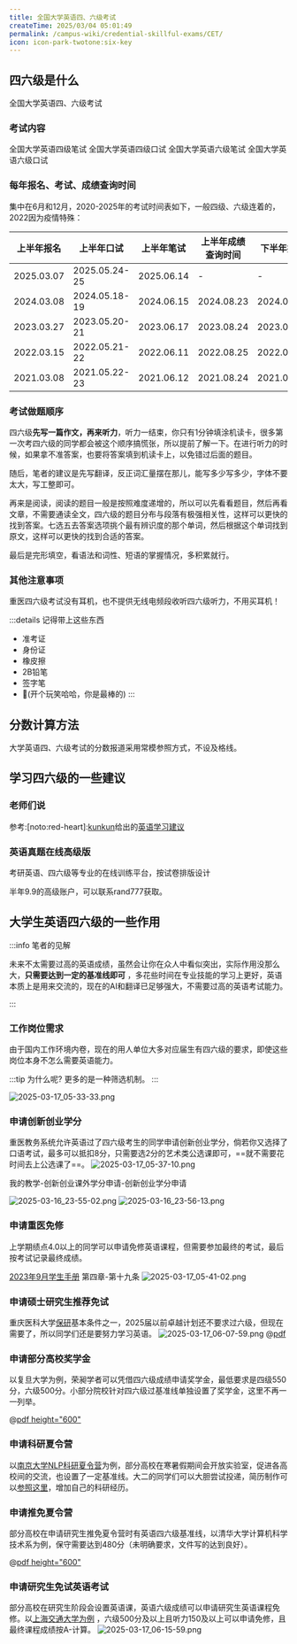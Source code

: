 ```yaml
---
title: 全国大学英语四、六级考试
createTime: 2025/03/04 05:01:49
permalink: /campus-wiki/credential-skillful-exams/CET/
icon: icon-park-twotone:six-key
---
```


## 四六级是什么

<LinkCard icon="icon-park-twotone:six-key" href="https://cet.neea.edu.cn/html1/folder/1608/1178-1.htm" title="College English Test" >
全国大学英语四、六级考试</LinkCard>

### 考试内容

<CardGrid>
<LinkCard icon="" href="https://cet.neea.edu.cn/html1/report/16123/196-1.htm" title="CET4" >全国大学英语四级笔试</LinkCard>
<LinkCard icon="" href="https://cet.neea.edu.cn/html1/report/16123/199-1.htm" title="CET-SET4" >全国大学英语四级口试</LinkCard>
<LinkCard icon="" href="https://cet.neea.edu.cn/html1/report/16123/201-1.htm" title="CET6" >全国大学英语六级笔试</LinkCard>
<LinkCard icon="" href="https://cet.neea.edu.cn/html1/report/16123/200-1.htm" title="CET-SET6" >全国大学英语六级口试</LinkCard>
</CardGrid>

### 每年报名、考试、成绩查询时间

集中在6月和12月，2020-2025年的考试时间表如下，一般四级、六级连着的，2022因为疫情特殊：

| 上半年报名      | 上半年口试         | 上半年笔试      | 上半年成绩查询时间  | 下半年报名      | 下半年口试         | 下半年笔试      | 下半年成绩查询时间  |
|------------|---------------|------------|------------|------------|---------------|------------|------------|
| 2025.03.07 | 2025.05.24-25 | 2025.06.14 | -          | -          | -             | -          | -          |
| 2024.03.08 | 2024.05.18-19 | 2024.06.15 | 2024.08.23 | 2024.09.05 | 2024.11.23-24 | 2024.12.24 | 2025.02.26 |
| 2023.03.27 | 2023.05.20-21 | 2023.06.17 | 2023.08.24 | 2023.09.01 | 2023.11.18-19 | 2023.12.16 | 2024.02.22 |
| 2022.03.15 | 2022.05.21-22 | 2022.06.11 | 2022.08.25 | 2022.09.13 | 2022.11.19-20 | 2022.12.10 | 2023.02.17 |
| 2021.03.08 | 2021.05.22-23 | 2021.06.12 | 2021.08.24 | 2021.09.10 | 2021.11.20-21 | 2022.12.18 | 2022.02.24 |

### 考试做题顺序

四六级**先写一篇作文，再来听力**，听力一结束，你只有1分钟填涂机读卡，很多第一次考四六级的同学都会被这个顺序搞慌张，所以提前了解一下。在进行听力的时候，如果拿不准答案，也要将答案填到机读卡上，以免错过后面的题目。

随后，笔者的建议是先写翻译，反正词汇量摆在那儿，能写多少写多少，字体不要太大，写工整即可。

再来是阅读，阅读的题目一般是按照难度递增的，所以可以先看看题目，然后再看文章，不需要通读全文，四六级的题目分布与段落有极强相关性，这样可以更快的找到答案。七选五去答案选项挑个最有辨识度的那个单词，然后根据这个单词找到原文，这样可以更快的找到合适的答案。

最后是完形填空，看语法和词性、短语的掌握情况，多积累就行。

### 其他注意事项

重医四六级考试没有耳机，也不提供无线电频段收听四六级听力，不用买耳机！

:::details 记得带上这些东西
- 准考证
- 身份证
- 橡皮擦
- 2B铅笔
- 签字笔
- 🧠(开个玩笑哈哈，你是最棒的)
:::

## 分数计算方法

<LinkCard icon="ph:exam-fill" href="https://cet.neea.edu.cn/html1/folder/19081/5124-1.htm" title="分数解释" >
大学英语四、六级考试的分数报道采用常模参照方式，不设及格线。</LinkCard>

## 学习四六级的一些建议

### 老师们说

参考:[noto:red-heart]:[kunkun](/friends/persons/)给出的[英语学习建议](/campus-wiki/english/)

### 英语真题在线高级版

<LinkCard icon="https://zhenti-res.youshaohua.com/images/read/zhenti/zhenti_online.svg" href="https://zhenti.burningvocabulary.cn/" title="英语真题在线官方网站" >
考研英语、四六级等专业的在线训练平台，按试卷排版设计</LinkCard>

半年9.9的高级账户，可以联系rand777获取。

## 大学生英语四六级的一些作用

:::info 笔者的见解

未来不太需要过高的英语成绩，虽然会让你在众人中看似突出，实际作用没那么大，**只需要达到一定的基准线即可**
，多花些时间在专业技能的学习上更好，英语本质上是用来交流的，现在的AI和翻译已足够强大，不需要过高的英语考试能力。

:::

### 工作岗位需求

由于国内工作环境内卷，现在的用人单位大多对应届生有四六级的要求，即使这些岗位本身不怎么需要英语能力。

:::tip 为什么呢?
更多的是一种筛选机制。
:::

![2025-03-17_05-33-33.png](../../../.vuepress/public/src/2025-03-17_05-33-33.png)

### 申请创新创业学分

重医教务系统允许英语过了四六级考生的同学申请创新创业学分，倘若你又选择了口语考试，最多可以抵扣8分，只需要选2分的艺术类公选课即可，==就不需要花时间去上公选课了==。
![2025-03-17_05-37-10.png](../../../.vuepress/public/src/2025-03-17_05-37-10.png)

我的教学-创新创业课外学分申请-创新创业学分申请

![2025-03-16_23-55-02.png](../../../.vuepress/public/src/2025-03-16_23-55-02.png)
![2025-03-16_23-56-13.png](../../../.vuepress/public/src/2025-03-16_23-56-13.png)

### 申请重医免修

上学期绩点4.0以上的同学可以申请免修英语课程，但需要参加最终的考试，最后按考试记录最终成绩。

[2023年9月学生手册](https://cos.cqmu.online/docs/%E9%87%8D%E5%8C%BB%E5%AD%A6%E7%94%9F%E6%89%8B%E5%86%8C%282023%EF%BC%89.pdf)
第四章-第十九条
![2025-03-17_05-41-02.png](../../../.vuepress/public/src/2025-03-17_05-41-02.png)

### 申请硕士研究生推荐免试

重庆医科大学[保研](/campus-wiki/postgraduate-recommendation/)基本条件之一，2025届以前卓越计划还不要求过六级，但现在需要了，所以同学们还是要努力学习英语。
![2025-03-17_06-07-59.png](../../../.vuepress/public/src/2025-03-17_06-07-59.png)
@[pdf](https://cos.cqmu.online/docs/baoyan2025)

### 申请部分高校奖学金

以复旦大学为例，荣昶学者可以凭借四六级成绩申请奖学金，最低要求是四级550分，六级500分。小部分院校针对四六级过基准线单独设置了奖学金，这里不再一一列举。

@[pdf height="600"](https://cyber.seu.edu.cn/_upload/article/files/5f/5c/5706eb944d87a009826bfeb578c4/241187aa-f1c1-4284-aaf0-adf5fe34e588.pdf)

### 申请科研夏令营

以[南京大学NLP科研夏令营](https://mp.weixin.qq.com/s/jWJiq2E2gHha_K9ryWg2sA)为例，部分高校在寒暑假期间会开放实验室，促进各高校间的交流，也设置了一定基准线。大二的同学们可以大胆尝试投递，简历制作可以[参照这里](/campus-wiki/internship/resume/)，增加自己的科研经历。



### 申请推免夏令营

部分高校在申请研究生推免夏令营时有英语四六级基准线，以清华大学计算机科学技术系为例，保守需要达到480分（未明确要求，文件写的达到良好）。

@[pdf height="600"](https://www.cs.tsinghua.edu.cn/__local/7/06/23/DBA494F960130A64C7268CAC205_2414F314_3C705.pdf)

### 申请研究生免试英语考试

部分高校在研究生阶段会设置英语课，英语六级成绩可以申请研究生英语课程免修。以[上海交通大学为例](https://www.gs.sjtu.edu.cn/post/detail/Z3MyNTIw)
，六级500分及以上且听力150及以上可以申请免修，且最终课程成绩按A-计算。
![2025-03-17_06-15-59.png](../../../.vuepress/public/src/2025-03-17_06-15-59.png)
